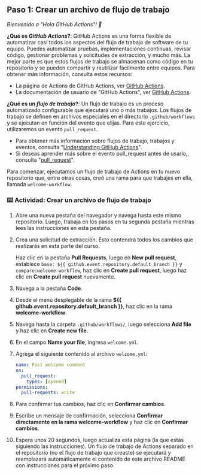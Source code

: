 ## Paso 1: Crear un archivo de flujo de trabajo

_Bienvenido a "Hola GitHub Actions"! :wave:_

**¿Qué es _GitHub Actions_?**: GitHub Actions es una forma flexible de automatizar casi todos los aspectos del flujo de trabajo de software de tu equipo. Puedes automatizar pruebas, implementaciones continuas, revisar código, gestionar problemas y solicitudes de extracción, y mucho más. La mejor parte es que estos flujos de trabajo se almacenan como código en tu repositorio y se pueden compartir y reutilizar fácilmente entre equipos. Para obtener más información, consulta estos recursos:


- La página de Actions de GitHub Actions, ver [GitHub Actions](https://github.com/features/actions).
- La documentación de usuario de "GitHub Actions", ver [GitHub Actions](https://docs.github.com/actions).

**¿Qué es un _flujo de trabajo_?**: Un flujo de trabajo es un proceso automatizado configurable que ejecutará uno o más trabajos. Los flujos de trabajo se definen en archivos especiales en el directorio `.github/workflows` y se ejecutan en función del evento que elijas. Para este ejercicio, utilizaremos un evento `pull_request`.


- Para obtener más información sobre flujos de trabajo, trabajos y eventos, consulta "[Understanding GitHub Actions](https://docs.github.com/en/actions/learn-github-actions/understanding-github-actions)".
- Si deseas aprender más sobre el evento pull_request antes de usarlo,, consulta "[pull_request](https://docs.github.com/en/developers/webhooks-and-events/webhooks/webhook-events-and-payloads#pull_request)".

Para comenzar, ejecutamos un flujo de trabajo de Actions en tu nuevo repositorio que, entre otras cosas, creó una rama para que trabajes en ella, llamada ``welcome-workflow``.


###  :keyboard: Actividad: Crear un archivo de flujo de trabajo
1. Abre una nueva pestaña del navegador y navega hasta este mismo repositorio. Luego, trabaja en los pasos en tu segunda pestaña mientras lees las instrucciones en esta pestaña.
1. Crea una solicitud de extracción. Esto contendrá todos los cambios que realizarás en esta parte del curso.

    Haz clic en la pestaña **Pull Requests**, luego en **New pull request**, establece `base: ${{ github.event.repository.default_branch }}` y `compare:welcome-workflow`, haz clic en **Create pull request**, luego haz clic en **Create pull request** nuevamente.


1. Navega a la pestaña **Code**.
2. Desde el menú desplegable de la rama **${{ github.event.repository.default_branch }}**, haz clic en la rama **welcome-workflow**.
3. Navega hasta la carpeta `.github/workflows/`, luego selecciona **Add file** y haz clic en **Create new file**.
4. En el campo **Name your file**, ingresa `welcome.yml`.
5. Agrega el siguiente contenido al archivo `welcome.yml`:


   ```yaml copy
   name: Post welcome comment
   on:
     pull_request:
       types: [opened]
   permissions:
     pull-requests: write
   ```

1. Para confirmar tus cambios, haz clic en **Confirmar cambios**.
2. Escribe un mensaje de confirmación, selecciona **Confirmar directamente en la rama welcome-workflow** y haz clic en **Confirmar cambios**.
3. Espera unos 20 segundos, luego actualiza esta página (la que estás siguiendo las instrucciones). Un flujo de trabajo de Actions separado en el repositorio (no el flujo de trabajo que creaste) se ejecutará y reemplazará automáticamente el contenido de este archivo README con instrucciones para el próximo paso.

